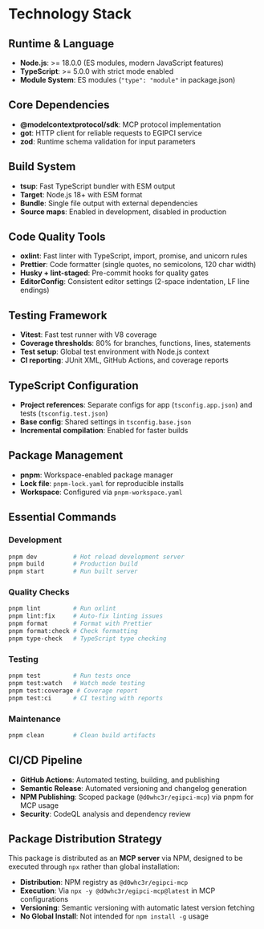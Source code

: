 # Technology Stack

## Runtime & Language

- **Node.js**: >= 18.0.0 (ES modules, modern JavaScript features)
- **TypeScript**: >= 5.0.0 with strict mode enabled
- **Module System**: ES modules (`"type": "module"` in package.json)

## Core Dependencies

- **@modelcontextprotocol/sdk**: MCP protocol implementation
- **got**: HTTP client for reliable requests to EGIPCI service
- **zod**: Runtime schema validation for input parameters

## Build System

- **tsup**: Fast TypeScript bundler with ESM output
- **Target**: Node.js 18+ with ESM format
- **Bundle**: Single file output with external dependencies
- **Source maps**: Enabled in development, disabled in production

## Code Quality Tools

- **oxlint**: Fast linter with TypeScript, import, promise, and unicorn rules
- **Prettier**: Code formatter (single quotes, no semicolons, 120 char width)
- **Husky + lint-staged**: Pre-commit hooks for quality gates
- **EditorConfig**: Consistent editor settings (2-space indentation, LF line endings)

## Testing Framework

- **Vitest**: Fast test runner with V8 coverage
- **Coverage thresholds**: 80% for branches, functions, lines, statements
- **Test setup**: Global test environment with Node.js context
- **CI reporting**: JUnit XML, GitHub Actions, and coverage reports

## TypeScript Configuration

- **Project references**: Separate configs for app (`tsconfig.app.json`) and tests (`tsconfig.test.json`)
- **Base config**: Shared settings in `tsconfig.base.json`
- **Incremental compilation**: Enabled for faster builds

## Package Management

- **pnpm**: Workspace-enabled package manager
- **Lock file**: `pnpm-lock.yaml` for reproducible installs
- **Workspace**: Configured via `pnpm-workspace.yaml`

## Essential Commands

### Development

```bash
pnpm dev          # Hot reload development server
pnpm build        # Production build
pnpm start        # Run built server
```

### Quality Checks

```bash
pnpm lint         # Run oxlint
pnpm lint:fix     # Auto-fix linting issues
pnpm format       # Format with Prettier
pnpm format:check # Check formatting
pnpm type-check   # TypeScript type checking
```

### Testing

```bash
pnpm test         # Run tests once
pnpm test:watch   # Watch mode testing
pnpm test:coverage # Coverage report
pnpm test:ci      # CI testing with reports
```

### Maintenance

```bash
pnpm clean        # Clean build artifacts
```

## CI/CD Pipeline

- **GitHub Actions**: Automated testing, building, and publishing
- **Semantic Release**: Automated versioning and changelog generation
- **NPM Publishing**: Scoped package (`@d0whc3r/egipci-mcp`) via pnpm for MCP usage
- **Security**: CodeQL analysis and dependency review

## Package Distribution Strategy

This package is distributed as an **MCP server** via NPM, designed to be executed through `npx` rather than global installation:

- **Distribution**: NPM registry as `@d0whc3r/egipci-mcp`
- **Execution**: Via `npx -y @d0whc3r/egipci-mcp@latest` in MCP configurations
- **Versioning**: Semantic versioning with automatic latest version fetching
- **No Global Install**: Not intended for `npm install -g` usage
